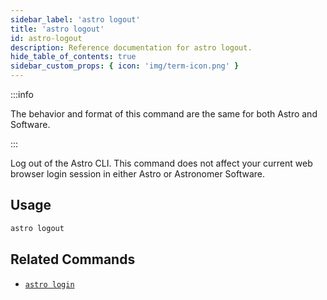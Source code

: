 ```yaml
---
sidebar_label: 'astro logout'
title: 'astro logout'
id: astro-logout
description: Reference documentation for astro logout.
hide_table_of_contents: true
sidebar_custom_props: { icon: 'img/term-icon.png' }
---
```


:::info

The behavior and format of this command are the same for both Astro and Software.

:::

Log out of the Astro CLI. This command does not affect your current web browser login session in either Astro or Astronomer Software.

## Usage

```sh
astro logout
```

## Related Commands

- [`astro login`](cli/astro-login.md)
